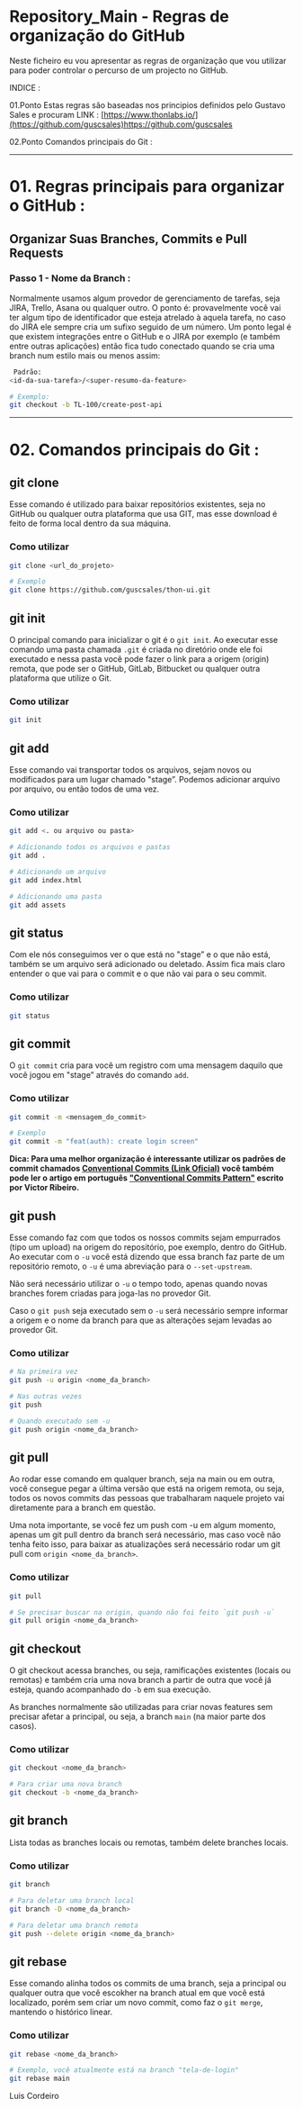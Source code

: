 # Repository_Main - Regras de organização do GitHub

Neste ficheiro eu vou apresentar as regras de organização que vou utilizar para poder controlar o percurso de um projecto no GitHub.

INDICE :

01.Ponto
Estas regras são baseadas nos principios definidos pelo Gustavo Sales e procuram 
LINK : [https://www.thonlabs.io/](https://github.com/guscsales)https://github.com/guscsales

02.Ponto
Comandos principais do Git :

_______________________________________________________________________________________________________________________________

# 01. Regras principais para organizar o GitHub :

## Organizar Suas Branches, Commits e Pull Requests

### Passo 1 - Nome da Branch :

Normalmente usamos algum provedor de gerenciamento de tarefas, seja JIRA, Trello, Asana ou qualquer outro. O ponto é: provavelmente você vai ter algum tipo de identificador que esteja atrelado à aquela tarefa, no caso do JIRA ele sempre cria um sufixo seguido de um número. Um ponto legal é que existem integrações entre o GitHub e o JIRA por exemplo (e também entre outras aplicações) então fica tudo conectado quando se cria uma branch num estilo mais ou menos assim:

```bash
 Padrão:
<id-da-sua-tarefa>/<super-resumo-da-feature>

# Exemplo:
git checkout -b TL-100/create-post-api
```

_______________________________________________________________________________________________________________________________

# 02. Comandos principais do Git :

## git clone

Esse comando é utilizado para baixar repositórios existentes, seja no GitHub ou qualquer outra plataforma que usa GIT, mas esse download é feito de forma local dentro da sua máquina.

### Como utilizar

```bash
git clone <url_do_projeto>

# Exemplo
git clone https://github.com/guscsales/thon-ui.git
```

## git init

O principal comando para inicializar o git é o `git init`. Ao executar esse comando uma pasta chamada `.git` é criada no diretório onde ele foi executado e nessa pasta você pode fazer o link para a origem (origin) remota, que pode ser o GitHub, GitLab, Bitbucket ou qualquer outra plataforma que utilize o Git.

### Como utilizar

```bash
git init
```

## git add

Esse comando vai transportar todos os arquivos, sejam novos ou modificados para um lugar chamado "stage”. Podemos adicionar arquivo por arquivo, ou então todos de uma vez.

### Como utilizar

```bash
git add <. ou arquivo ou pasta>

# Adicionando todos os arquivos e pastas
git add .

# Adicionando um arquivo
git add index.html

# Adicionando uma pasta
git add assets
```

## git status

Com ele nós conseguimos ver o que está no "stage” e o que não está, também se um arquivo será adicionado ou deletado. Assim fica mais claro entender o que vai para o commit e o que não vai para o seu commit.

### Como utilizar

```bash
git status
```

## git commit

O `git commit` cria para você um registro com uma mensagem daquilo que você jogou em "stage” através do comando `add`.

### Como utilizar

```bash
git commit -m <mensagem_do_commit>

# Exemplo
git commit -m "feat(auth): create login screen"
```

**Dica: Para uma melhor organização é interessante utilizar os padrões de commit chamados [Conventional Commits (Link Oficial)](https://www.conventionalcommits.org/en/v1.0.0/) você também pode ler o artigo em português ["Conventional Commits Pattern"](https://medium.com/linkapi-solutions/conventional-commits-pattern-3778d1a1e657) escrito por Victor Ribeiro.**

## git push

Esse comando faz com que todos os nossos commits sejam empurrados (tipo um upload) na origem do repositório, poe exemplo, dentro do GitHub. Ao executar com o `-u` você está dizendo que essa branch faz parte de um repositório remoto, o `-u` é uma abreviação para o `--set-upstream`.

Não será necessário utilizar o `-u` o tempo todo, apenas quando novas branches forem criadas para joga-las no provedor Git.

Caso o `git push` seja executado sem o `-u` será necessário sempre informar a origem e o nome da branch para que as alterações sejam levadas ao provedor Git.

### Como utilizar

```bash
# Na primeira vez
git push -u origin <nome_da_branch>

# Nas outras vezes
git push

# Quando executado sem -u
git push origin <nome_da_branch>
```

## git pull

Ao rodar esse comando em qualquer branch, seja na main ou em outra, você consegue pegar a última versão que está na origem remota, ou seja, todos os novos commits das pessoas que trabalharam naquele projeto vai diretamente para a branch em questão.

Uma nota importante, se você fez um push com -u em algum momento, apenas um git pull dentro da branch será necessário, mas caso você não tenha feito isso, para baixar as atualizações será necessário rodar um git pull com `origin <nome_da_branch>`.

### Como utilizar

```bash
git pull

# Se precisar buscar na origin, quando não foi feito `git push -u`
git pull origin <nome_da_branch>
```

## git checkout

O git checkout acessa branches, ou seja, ramificações existentes (locais ou remotas) e também cria uma nova branch a partir de outra que você já esteja, quando acompanhado do `-b` em sua execução.

As branches normalmente são utilizadas para criar novas features sem precisar afetar a principal, ou seja, a branch `main` (na maior parte dos casos).

### Como utilizar

```bash
git checkout <nome_da_branch>

# Para criar uma nova branch
git checkout -b <nome_da_branch>
```

## git branch

Lista todas as branches locais ou remotas, também delete branches locais.

### Como utilizar

```bash
git branch

# Para deletar uma branch local
git branch -D <nome_da_branch>

# Para deletar uma branch remota
git push --delete origin <nome_da_branch>
```

## git rebase

Esse comando alinha todos os commits de uma branch, seja a principal ou qualquer outra que você escokher na branch atual em que você está localizado, porém sem criar um novo commit, como faz o `git merge`, mantendo o histórico linear.

### Como utilizar

```bash
git rebase <nome_da_branch>

# Exemplo, você atualmente está na branch "tela-de-login"
git rebase main
```






Luis Cordeiro
